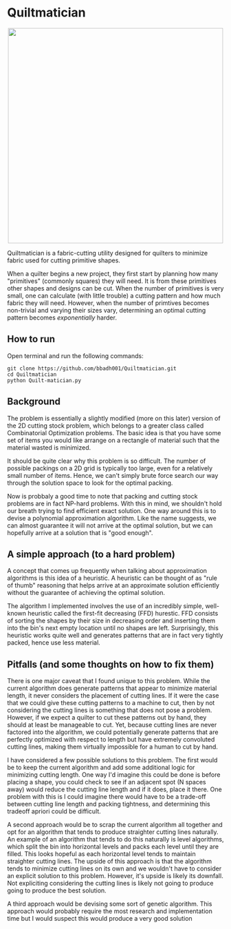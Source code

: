 # Quiltmatician

<p align="center">
  <img width="500" src="https://github.com/bbadh001/Quiltmatician/blob/master/assets/screenshot.png">
</p>

Quiltmatician is a fabric-cutting utility designed for quilters to minimize fabric used for cutting primitive shapes. 

When a quilter begins a new project, they first start by planning how many "primitives" (commonly squares) they will need. It is from these primitives other shapes and designs can be cut. When the number of primitives is very small, one can calculate (with little trouble) a cutting pattern and how much fabric they will need. However, when the number of primtives becomes non-trivial and varying their sizes vary, determining an optimal cutting pattern becomes _exponentially_ harder.

## How to run

Open terminal and run the following commands:

```
git clone https://github.com/bbadh001/Quiltmatician.git
cd Quiltmatician
python Quilt-matician.py
```

## Background

The problem is essentially a slightly modified (more on this later) version of the 2D cutting stock problem, which belongs to a greater class called Combinatorial Optimization problems. The basic idea is that you have some set of items you would like arrange on a rectangle of material such that the material wasted is minimized. 

It should be quite clear why this problem is so difficult. The number of possible packings on a 2D grid is typically too large, even for a relatively small number of items. Hence, we can't simply brute force search our way through the solution space to look for the optimal packing.  

Now is probbaly a good time to note that packing and cutting stock problems are in fact NP-hard problems. With this in mind, we shouldn't hold our breath trying to find efficient exact solution. One way around this is to devise a polynomial approximation algorithm. Like the name suggests, we can almost guarantee it will not arrive at the optimal solution, but we can hopefully arrive at a solution that is "good enough".

## A simple approach (to a hard problem)

A concept that comes up frequently when talking about approximation algorithms is this idea of a heuristic. A heuristic can be thought of as "rule of thumb" reasoning that helps arrive at an approximate solution efficiently without the guarantee of achieving the optimal solution. 

The algorithm I implemented involves the use of an incredibly simple, well-known heuristic called the first-fit decreasing (FFD) hurestic. FFD consists of sorting the shapes by their size in decreasing order and inserting them into the bin's next empty location until no shapes are left. Surprisingly, this heuristic works quite well and generates patterns that are in fact very tightly packed, hence use less material. 

## Pitfalls (and some thoughts on how to fix them)

There is one major caveat that I found unique to this problem. While the current algorithm does generate patterns that appear to minimize material length, it never considers the placement of cutting lines. If it were the case that we could give these cutting patterns to a machine to cut, then by not considering the cutting lines is something that does not pose a problem. However, if we expect a quilter to cut these patterns out by hand, they should at least be manageable to cut. Yet, because cutting lines are never factored into the algorithm, we could potentially generate patterns that are perfectly optimized with respect to length but have extremely convoluted cutting lines, making them virtually impossible for a human to cut by hand. 

I have considered a few possible solutions to this problem. The first would be to keep the current algorithm and add some additional logic for minimizing cutting length. One way I'd imagine this could be done is before placing a shape, you could check to see if an adjacent spot (N spaces away) would reduce the cutting line length and if it does, place it there. One problem with this is I could imagine there would have to be a trade-off between cutting line length and packing tightness, and determining this tradeoff apriori could be difficult. 

A second approach would be to scrap the current algorithm all together and opt for an algorithm that tends to produce straighter cutting lines naturally. An example of an algorithm that tends to do this naturally is level algorithms, which split the bin into horizontal levels and packs each level until they are filled. This looks hopeful as each horizontal level tends to maintain straighter cutting lines. The upside of this approach is that the algorithm tends to minimize cutting lines on its own and we wouldn't have to consider an explicit solution to this problem. However, it's upside is likely its downfall. Not expliciting considering the cutting lines is likely not going to produce going to produce the best solution. 

A third approach would be devising some sort of genetic algorithm. This approach would probably require the most research and implementation time but I would suspect this would produce a very good solution





